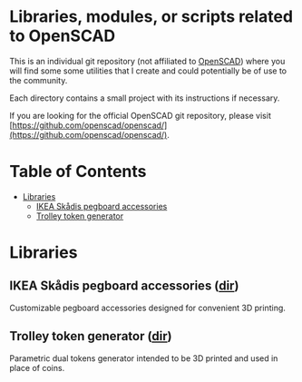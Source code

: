 # Libraries, modules, or scripts related to OpenSCAD 

This is an individual git repository (not affiliated to [OpenSCAD](http://www.openscad.org/)) where you will find some some utilities that I create and could potentially be of use to the community.

Each directory contains a small project with its instructions if necessary.

If you are looking for the official OpenSCAD git repository, please visit [https://github.com/openscad/openscad/](https://github.com/openscad/openscad/).

# Table of Contents

- [Libraries](#libraries)
	- [IKEA Skådis pegboard accessories](#ikea-skådis-pegboard-accessories)
	- [Trolley token generator](#trolley-token-generator)

# Libraries

## IKEA Skådis pegboard accessories ([dir](ikea_skadis_pegboard_accessories))

Customizable pegboard accessories designed for convenient 3D printing.

## Trolley token generator ([dir](trolley_token))

Parametric dual tokens generator intended to be 3D printed and used in place of coins.